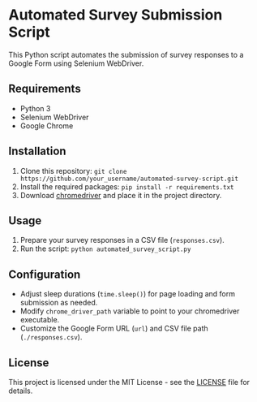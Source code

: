 # Automated Survey Submission Script

This Python script automates the submission of survey responses to a Google Form using Selenium WebDriver.

## Requirements
- Python 3
- Selenium WebDriver
- Google Chrome

## Installation
1. Clone this repository: `git clone https://github.com/your_username/automated-survey-script.git`
2. Install the required packages: `pip install -r requirements.txt`
3. Download [chromedriver](https://chromedriver.chromium.org/downloads) and place it in the project directory.

## Usage
1. Prepare your survey responses in a CSV file (`responses.csv`).
2. Run the script: `python automated_survey_script.py`

## Configuration
- Adjust sleep durations (`time.sleep()`) for page loading and form submission as needed.
- Modify `chrome_driver_path` variable to point to your chromedriver executable.
- Customize the Google Form URL (`url`) and CSV file path (`./responses.csv`).

## License
This project is licensed under the MIT License - see the [LICENSE](LICENSE) file for details.
